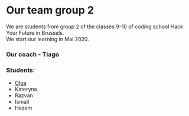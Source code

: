# Our team group 2

We are students from group 2 of the classes 9-10 of coding school Hack Your Future in Brussels.  
We start our learning in Mai 2020.

### Our coach - Tiago

### Students:
- [Olga](./Olga.md)
- Kateryna
- Razvan
- Ismail
- Hazem